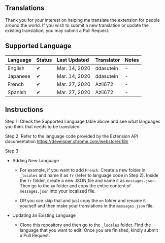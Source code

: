 ## Translations

Thank you for your interest on helping me translate the extension for people around the world. If you wish to submit a new translation or update the existing translation, you may submit a Pull Request.

## Supported Language

Language | Status | Last Updated | Translator | Notes
:--|:--|:--|:--|:--
English | ✔ | Mar. 14, 2020 | ddasutein | -
Japanese | ✔ | Mar. 14, 2020 | ddasutein | -
French | ✔ | Mar. 27, 2020 | Azii672  | -
Spanish | ✔ | Mar. 27, 2020 | Azii672  | -

## Instructions

Step 1: Check the Supported Language table above and see what languages you think that needs to be translated.

Step 2: Refer to the language code provided by the Extension API documentation https://developer.chrome.com/webstore/i18n

Step 3: 

- Adding New Language

    - For example, if you want to add `French`. Create a new folder in `_locales` and name it as `fr` (refer to language code in Step 2). Inside the `fr` folder, create a new JSON file and name it as `messages.json`. Then go to the `en` folder and copy the entire content of `messages.json` into your localized file. 
    
    - OR you can skip that and just copy the `en` folder and rename it yourself and then make your translations in the `messages.json` file. 

- Updating an Existing Language

    - Clone this repository and then go to the `_locales` folder. Find the language that you want to edit. Once you are finished, kindly submit a Pull Request.

